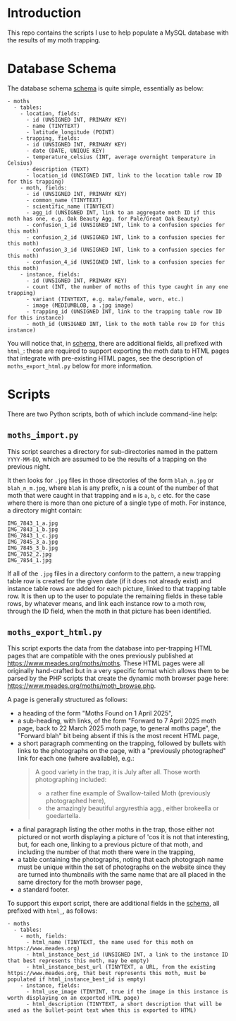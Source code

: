 # Introduction
This repo contains the scripts I use to help populate a MySQL database with the results of my moth trapping.

# Database Schema
The database schema [schema](schema.sql) is quite simple, essentially as below:

```
- moths
  - tables:
    - location, fields:
      - id (UNSIGNED INT, PRIMARY KEY)
      - name (TINYTEXT)
      - latitude_longitude (POINT)
    - trapping, fields:
      - id (UNSIGNED INT, PRIMARY KEY)
      - date (DATE, UNIQUE KEY)
      - temperature_celsius (INT, average overnight temperature in Celsius)
      - description (TEXT)
      - location_id (UNSIGNED INT, link to the location table row ID for this trapping)
    - moth, fields:
      - id (UNSIGNED INT, PRIMARY KEY)
      - common_name (TINYTEXT)
      - scientific_name (TINYTEXT)
      - agg_id (UNSIGNED INT, link to an aggregate moth ID if this moth has one, e.g. Oak Beauty Agg. for Pale/Great Oak Beauty)
      - confusion_1_id (UNSIGNED INT, link to a confusion species for this moth)
      - confusion_2_id (UNSIGNED INT, link to a confusion species for this moth)
      - confusion_3_id (UNSIGNED INT, link to a confusion species for this moth)
      - confusion_4_id (UNSIGNED INT, link to a confusion species for this moth)
    - instance, fields:
      - id (UNSIGNED INT, PRIMARY KEY)
      - count (INT, the number of moths of this type caught in any one trapping)
      - variant (TINYTEXT, e.g. male/female, worn, etc.)
      - image (MEDIUMBLOB, a .jpg image)
      - trapping_id (UNSIGNED INT, link to the trapping table row ID for this instance)
      - moth_id (UNSIGNED INT, link to the moth table row ID for this instance)
```

You will notice that, in [schema](schema.sql), there are additional fields, all prefixed with `html_`:  these are required to support exporting the moth data to HTML pages that integrate with pre-existing HTML pages, see the description of `moths_export_html.py` below for more information.

# Scripts
There are two Python scripts, both of which include command-line help:

## `moths_import.py`
This script searches a directory for sub-directories named in the pattern `YYYY-MM-DD`, which are assumed to be the results of a trapping on the previous night.

It then looks for `.jpg` files in those directories of the form `blah_n.jpg` or `blah_n_m.jpg`, where `blah` is any prefix, `n` is a count of the number of that moth that were caught in that trapping and `m` is `a`, `b`, `c` etc. for the case where there is more than one picture of a single type of moth.  For instance, a directory might contain:

```
IMG_7843_1_a.jpg
IMG_7843_1_b.jpg
IMG_7843_1_c.jpg
IMG_7845_3_a.jpg
IMG_7845_3_b.jpg
IMG_7852_2.jpg
IMG_7854_1.jpg
```

If all of the `.jpg` files in a directory conform to the pattern, a new trapping table row is created for the given date (if it does not already exist) and instance table rows are added for each picture, linked to that trapping table row.  It is then up to the user to populate the remaining fields in these table rows, by whatever means, and link each instance row to a moth row, through the ID field, when the moth in that picture has been identified.

## `moths_export_html.py`
This script exports the data from the database into per-trapping HTML pages that are compatible with the ones previously published at https://www.meades.org/moths/moths.  These HTML pages were all originally hand-crafted but in a very specific format which allows them to be parsed by the PHP scripts that create the dynamic moth browser page here: https://www.meades.org/moths/moth_browse.php.

A page is generally structured as follows:

- a heading of the form "Moths Found on 1 April 2025",
- a sub-heading, with links, of the form "Forward to 7 April 2025 moth page, back to 22 March 2025 moth page, to general moths page", the "Forward blah" bit being absent if this is the most recent HTML page,
- a short paragraph commenting on the trapping, followed by bullets with links to the photographs on the page, with a "previously photographed" link for each one (where available), e.g.:
  >A good variety in the trap, it is July after all.  Those worth photographing included:
  > - a rather fine example of Swallow-tailed Moth (previously photographed here),
  > - the amazingly beautiful argyresthia agg., either brokeella or goedartella.
- a final paragraph listing the other moths in the trap, those either not pictured or not worth displaying a picture of 'cos it is not that interesting, but, for each one, linking to a previous picture of that moth, and including the number of that moth there were in the trapping,
- a table containing the photographs, noting that each photograph name must be unique within the set of photographs on the website since they are turned into thumbnails with the same name that are all placed in the same directory for the moth browser page,
- a standard footer.

To support this export script, there are additional fields in the [schema](schema.sql), all prefixed with `html_`, as follows:

```
- moths
  - tables:
    - moth, fields:
      - html_name (TINYTEXT, the name used for this moth on https://www.meades.org)
      - html_instance_best_id (UNSIGNED INT, a link to the instance ID that best represents this moth, may be empty)
      - html_instance_best_url (TINYTEXT, a URL, from the existing https://www.meades.org, that best represents this moth, must be populated if html_instance_best_id is empty)
    - instance, fields:
      - html_use_image (TINYINT, true if the image in this instance is worth displaying on an exported HTML page)
      - html_description (TINYTEXT, a short description that will be used as the bullet-point text when this is exported to HTML)
```